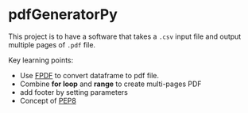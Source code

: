 # pdfGeneratorPy  
  
This project is to have a software that takes a `.csv` input file and output multiple pages of `.pdf` file.  

Key learning points:

- Use [FPDF](https://pyfpdf.readthedocs.io/en/latest/) to convert dataframe to pdf file.
- Combine **for loop** and **range** to create multi-pages PDF
- add footer by setting parameters
- Concept of [PEP8](https://peps.python.org/pep-0008/)

